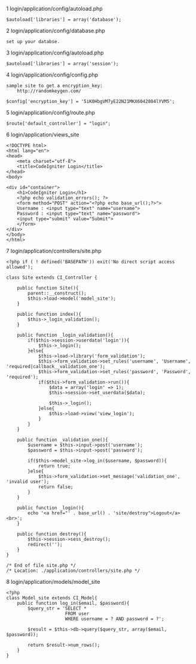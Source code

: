 1 login/application/config/autoload.php

	$autoload['libraries'] = array('database');

2 login/application/config/database.php

	set up your databse.

3 login/application/config/autoload.php

	$autoload['libraries'] = array('session');

4 login/application/config/config.php

	sample site to get a encryption_key:
		http://randomkeygen.com/

	$config['encryption_key'] = '5iK0HbgVM7yE22N21MKX6042804lYVM5';

5 login/application/config/route.php

	$route['default_controller'] = "login";

6 login/application/views_site

	<!DOCTYPE html>
	<html lang="en">
	<head>
		<meta charset="utf-8">
		<title>CodeIgniter Login</title>
	</head>
	<body>
	
	<div id="container">
		<h1>CodeIgniter Login</h1>
		<?php echo validation_errors();	?>
	    <form method="POST" action="<?php echo base_url();?>">
	    Username : <input type="text" name="username"> 
		Password : <input type="text" name="password">
	    <input type="submit" value="Submit">
	    </form>
	</div>
	</body>
	</html>

7 login/application/controllers/site.php

	<?php if ( ! defined('BASEPATH')) exit('No direct script access allowed');

	class Site extends CI_Controller {
	
		public function Site(){
			parent::__construct();
			$this->load->model('model_site');
		}
		
		public function index(){
			$this->_login_validation();
		}
		
		public function _login_validation(){
			if($this->session->userdata('login')){
				$this->_login();
			}else{
				$this->load->library('form_validation');
				$this->form_validation->set_rules('username', 'Username', 'required|callback__validation_one');
				$this->form_validation->set_rules('password', 'Password', 'required');
				if($this->form_validation->run()){
					$data = array('login' => 1);
					$this->session->set_userdata($data);
					
					$this->_login();
				}else{
					$this->load->view('view_login');
				}
			}
		}
		
		public function _validation_one(){
			$username = $this->input->post('username');
			$password = $this->input->post('password');
		
			if($this->model_site->log_in($username, $password)){
	            return true;
	        }else{
	            $this->form_validation->set_message('validation_one', 'invalid user');
				return false;
	        }
		}
		
		public function _login(){
			echo '<a href="' . base_url() . 'site/destroy">Logout</a><br>';
		}
		
		public function destroy(){
			$this->session->sess_destroy();
			redirect('');
		}
	}
	
	/* End of file site.php */
	/* Location: ./application/controllers/site.php */

8 login/application/models/model_site

	<?php
	class Model_site extends CI_Model{
		public function log_in($email, $password){
			$query_str = 'SELECT * 
						  FROM user 
						  WHERE username = ? AND password = ?';
			
			$result = $this->db->query($query_str, array($email, $password));
			
	        return $result->num_rows();
	    }
	}
